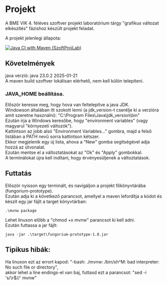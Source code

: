 # Projekt

A BME VIK 4. féléves szoftver projekt laboratórium tárgy "grafikus változat elkészítés" fázishoz készült projekt feladat.

A projekt jelenlegi állapota:

[![Java CI with Maven (SzoftProjLab)](https://github.com/LenYx24/fungorium-graphical/actions/workflows/maven.yml/badge.svg)](https://github.com/LenYx24/fungorium-graphical/actions/workflows/maven.yml)

## Követelmények

java verzió: java 23.0.2 2025-01-21\
A maven build szoftver lokálisan elérhető, nem kell külön telepíteni.

### JAVA_HOME beállítása.

Először keresse meg, hogy hova van feltelepítve a java JDK.\
Windowson általában itt szokott lenni (a jdk_version-t cserélje ki a verzióra amit szeretne használni): "C:\Program
Files\Java\jdk_version\bin"\
Ezután írja a Windows keresőbe, hogy "environment variables" (vagy magyarul "környezeti változók").\
Kattintson az jobb alsó "Environment Variables..." gombra, majd a felső listában a PATH nevű sorra kattintson kétszer.\
Ekkor megjelenik egy új lista, ahova a "New" gomba segítségével adja hozzá az útvonalat.\
Ezután mentse el a változtatásokat az "Ok" és "Apply" gombokkal.\
A terminálokat újra kell indítani, hogy érvényesüljenek a változtatások.

## Futtatás

Először nyisson egy terminált, és navigáljon a projekt főkönyvtárába (fungorium-prototype).\
Ezután adja ki a következő parancsot, amellyel a maven lefordítja a kódot és készít egy jar fájlt a target könyvtárban:

```
.\mvnw package
```

Lehet linuxon előbb a "chmod +x mvnw" parancsot ki kell adni.\
Ezután futtassa a jar fájlt:

```
java -jar .\target\fungorium-prototype-1.0.jar
```

## Tipikus hibák:

Ha linuxon ezt az errort kapod: "-bash: ./mvnw: /bin/sh^M: bad interpreter: No such file or directory",\
akkor lehet a line endings-el van baj, futtasd ezt a parancsot: "sed -i 's/\r$//' mvnw"
